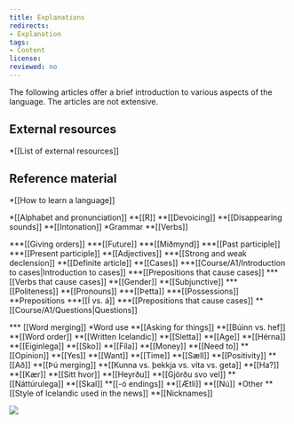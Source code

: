 ```yaml
---
title: Explanations
redirects:
- Explanation
tags:
- Content
license:
reviewed: no
---
```


The following articles offer a brief introduction to various aspects of the language. The articles are not extensive.

## External resources

*[[List of external resources]]

## Reference material

*[[How to learn a language]]
<!--*[[How to use Ylhýra|Using ''Ylhýra'']]-->
<!--*[[Course/A1/About Icelandic|About Icelandic]]-->
*[[Alphabet and pronunciation]] <level level="a1"/>
**[[R]] <level level="a1"/>
**[[Devoicing]] <level level="a1"/>
**[[Disappearing sounds]] <level level="a1"/>
**[[Intonation]] <level level="a2"/>
*Grammar
**[[Verbs]]
<!--***[[Að vera]]-->
***[[Giving orders]] <level level="b1"/>
***[[Future]] <level level="a2"/>
***[[Miðmynd]] <level level="b1"/>
***[[Past participle]] <level level="a1"/>
***[[Present participle]] <level level="b1"/>
**[[Adjectives]]
***[[Strong and weak declension]] <level level="b1"/>
**[[Definite article]] <level level="a1"/>
**[[Cases]] <level level="a1"/>
***[[Course/A1/Introduction to cases|Introduction to cases]]
***[[Prepositions that cause cases]]
***[[Verbs that cause cases]]
**[[Gender]] <level level="a1"/>
**[[Subjunctive]] <level level="b1"/>
***[[Politeness]] <level level="a2"/>
**[[Pronouns]] <level level="a1"/>
***[[Þetta]] <level level="a1"/>
***[[Possessions]] <level level="a1"/>
**Prepositions
***[[Í vs. á]] <level level="a1"/>
***[[Prepositions that cause cases]] <level level="a1"/>
** [[Course/A1/Questions|Questions]]
<!--*** [[Questions|Word flipping]] <level level="a1"/>-->
*** [[Word merging]] <level level="a1"/>
*Word use
**[[Asking for things]] <level level="a1"/>
**[[Búinn vs. hef]] <level level="a1"/>
**[[Word order]] <level level="a1"/>
**[[Written Icelandic]] <level level="b1"/>
**[[Sletta]] <level level="a1"/>
**[[Age]] <level level="a2"/>
**[[Hérna]] <level level="a1"/>
**[[Eiginlega]] <level level="b2"/>
**[[Sko]] <level level="a2"/>
**[[Fíla]] <level level="a1"/>
**[[Money]] <level level="a1"/>
**[[Need to]] <level level="a1"/>
**[[Opinion]] <level level="a1"/>
**[[Yes]] <level level="a1"/>
**[[Want]] <level level="a1"/>
**[[Time]] <level level="a1"/>
**[[Sæll]] <level level="a1"/>
**[[Positivity]] <level level="a1"/>
**[[Að]] <level level="a1"/>
**[[Þú merging]] <level level="a1"/>
**[[Kunna vs. þekkja vs. vita vs. geta]] <level level="a1"/>
**[[Ha?]] <level level="a1"/>
**[[Kær]] <level level="a1"/>
**[[Sitt hvor]] <level level="b2"/>
**[[Heyrðu]] <level level="a1"/>
**[[Gjörðu svo vel]] <level level="a2"/>
**[[Náttúrulega]] <level level="a2"/>
**[[Skal]] <level level="b2"/>
**[[-ó endings]] <level level="b1"/>
**[[Ætli]] <level level="c1"/>
**[[Nú]] <level level="a2"/>
*Other
**[[Style of Icelandic used in the news]] <level level="b2"/>
**[[Nicknames]] <level level="c1"/>
<!--Linguistic purism-->
<Image src="Landmannalaugar2.jpg"/>
